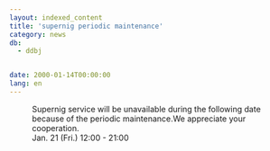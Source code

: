 ```yaml
---
layout: indexed_content
title: 'supernig periodic maintenance'
category: news
db:
  - ddbj


date: 2000-01-14T00:00:00
lang: en
---
```


<dd>Supernig service will be unavailable during the following date because of the periodic maintenance.We appreciate your cooperation.<br>
<dd>Jan. 21 (Fri.) 12:00 - 21:00</dd>
</dd>
